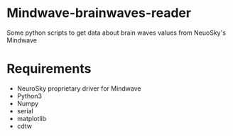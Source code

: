 # Mindwave-brainwaves-reader
Some python scripts to get data about brain waves values from NeuoSky's Mindwave

# Requirements
* NeuroSky proprietary driver for Mindwave
* Python3
* Numpy
* serial
* matplotlib
* cdtw

